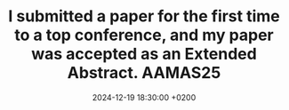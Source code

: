 ---
title: >-
    I submitted a paper for the first time to a top conference,  and my paper was accepted as an Extended Abstract.
    <span class="badge badge-pill badge-info badge-publication">AAMAS25</span>
date: 2024-12-19 18:30:00 +0200
---